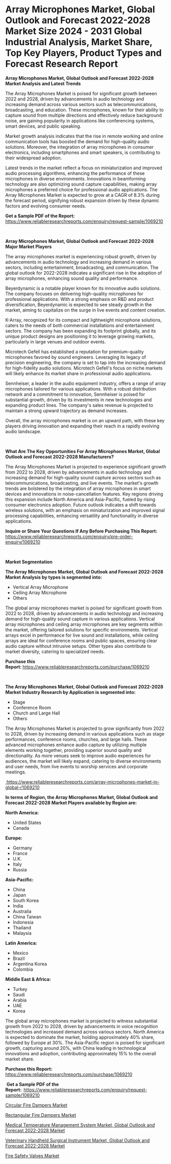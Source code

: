 <p><h1>Array Microphones Market, Global Outlook and Forecast 2022-2028 Market Size 2024 - 2031 Global Industrial Analysis, Market Share, Top Key Players, Product Types and Forecast Research Report</h1></p><p><strong>Array Microphones Market, Global Outlook and Forecast 2022-2028 Market Analysis and Latest Trends</strong></p>
<p><p>The Array Microphones Market is poised for significant growth between 2022 and 2028, driven by advancements in audio technology and increasing demand across various sectors such as telecommunications, broadcasting, and education. These microphones, known for their ability to capture sound from multiple directions and effectively reduce background noise, are gaining popularity in applications like conferencing systems, smart devices, and public speaking. </p><p>Market growth analysis indicates that the rise in remote working and online communication tools has boosted the demand for high-quality audio solutions. Moreover, the integration of array microphones in consumer electronics, including smartphones and smart speakers, is contributing to their widespread adoption. </p><p>Latest trends in the market reflect a focus on miniaturization and improved audio processing algorithms, enhancing the performance of these microphones in diverse environments. Innovations in beamforming technology are also optimizing sound capture capabilities, making array microphones a preferred choice for professional audio applications. The Array Microphones Market is expected to grow at a CAGR of 8.3% during the forecast period, signifying robust expansion driven by these dynamic factors and evolving consumer needs.</p></p>
<p><strong>Get a Sample PDF of the Report:&nbsp;</strong> <a href="https://www.reliableresearchreports.com/enquiry/request-sample/1069210?utm_campaign=36&utm_medium=2&utm_source=Github&utm_content=ia&utm_term=25122024&utm_id=array-microphones-market-global-outlook-and-forecast-2022-2028">https://www.reliableresearchreports.com/enquiry/request-sample/1069210</a></p>
<p>&nbsp;</p>
<p><strong>Array Microphones Market, Global Outlook and Forecast 2022-2028 Major Market Players</strong></p>
<p><p>The array microphones market is experiencing robust growth, driven by advancements in audio technology and increasing demand in various sectors, including entertainment, broadcasting, and communication. The global outlook for 2022-2028 indicates a significant rise in the adoption of array microphones, enhancing sound quality and performance.</p><p>Beyerdynamic is a notable player known for its innovative audio solutions. The company focuses on delivering high-quality microphones for professional applications. With a strong emphasis on R&D and product diversification, Beyerdynamic is expected to see steady growth in the market, aiming to capitalize on the surge in live events and content creation.</p><p>K-Array, recognized for its compact and lightweight microphone solutions, caters to the needs of both commercial installations and entertainment sectors. The company has been expanding its footprint globally, and its unique product designs are positioning it to leverage growing markets, particularly in large venues and outdoor events.</p><p>Microtech Gefell has established a reputation for premium-quality microphones favored by sound engineers. Leveraging its legacy of precision engineering, the company is set to tap into the increasing demand for high-fidelity audio solutions. Microtech Gefell's focus on niche markets will likely enhance its market share in professional audio applications.</p><p>Sennheiser, a leader in the audio equipment industry, offers a range of array microphones tailored for various applications. With a robust distribution network and a commitment to innovation, Sennheiser is poised for substantial growth, driven by its investments in new technologies and expanding product lines. The company's sales revenue is projected to maintain a strong upward trajectory as demand increases.</p><p>Overall, the array microphones market is on an upward path, with these key players driving innovation and expanding their reach in a rapidly evolving audio landscape.</p></p>
<p>&nbsp;</p>
<p><strong>What Are The Key Opportunities For Array Microphones Market, Global Outlook and Forecast 2022-2028 Manufacturers?</strong></p>
<p><p>The Array Microphones Market is projected to experience significant growth from 2022 to 2028, driven by advancements in audio technology and increasing demand for high-quality sound capture across sectors such as telecommunications, broadcasting, and live events. The market's growth trends are bolstered by the integration of array microphones in smart devices and innovations in noise-cancellation features. Key regions driving this expansion include North America and Asia-Pacific, fueled by rising consumer electronics adoption. Future outlook indicates a shift towards wireless solutions, with an emphasis on miniaturization and improved signal processing capabilities, enhancing versatility and functionality in diverse applications.</p></p>
<p><strong>Inquire or Share Your Questions If Any Before Purchasing This Report:</strong> <a href="https://www.reliableresearchreports.com/enquiry/pre-order-enquiry/1069210?utm_campaign=36&utm_medium=2&utm_source=Github&utm_content=ia&utm_term=25122024&utm_id=array-microphones-market-global-outlook-and-forecast-2022-2028">https://www.reliableresearchreports.com/enquiry/pre-order-enquiry/1069210</a></p>
<p>&nbsp;</p>
<p><strong>Market Segmentation</strong></p>
<p><strong>The Array Microphones Market, Global Outlook and Forecast 2022-2028 Market Analysis by types is segmented into:</strong></p>
<p><ul><li>Vertical Array Microphone</li><li>Ceiling Array Microphone</li><li>Others</li></ul></p>
<p><p>The global array microphones market is poised for significant growth from 2022 to 2028, driven by advancements in audio technology and increasing demand for high-quality sound capture in various applications. Vertical array microphones and ceiling array microphones are key segments within the market, offering tailored solutions for specific environments. Vertical arrays excel in performance for live sound and installations, while ceiling arrays are ideal for conference rooms and public spaces, ensuring clear audio capture without intrusive setups. Other types also contribute to market diversity, catering to specialized needs.</p></p>
<p><strong>Purchase this Report:&nbsp;</strong><a href="https://www.reliableresearchreports.com/purchase/1069210?utm_campaign=36&utm_medium=2&utm_source=Github&utm_content=ia&utm_term=25122024&utm_id=array-microphones-market-global-outlook-and-forecast-2022-2028">https://www.reliableresearchreports.com/purchase/1069210</a></p>
<p>&nbsp;</p>
<p><strong>The Array Microphones Market, Global Outlook and Forecast 2022-2028 Market Industry Research by Application is segmented into:</strong></p>
<p><ul><li>Stage</li><li>Conference Room</li><li>Church and Large Hall</li><li>Others</li></ul></p>
<p><p>The Array Microphones Market is projected to grow significantly from 2022 to 2028, driven by increasing demand in various applications such as stage performances, conference rooms, churches, and large halls. These advanced microphones enhance audio capture by utilizing multiple elements working together, providing superior sound quality and directionality. As more venues seek to improve audio experiences for audiences, the market will likely expand, catering to diverse environments and user needs, from live events to worship services and corporate meetings.</p></p>
<p><a href="https://www.reliableresearchreports.com/array-microphones-market-in-global-r1069210?utm_campaign=36&utm_medium=2&utm_source=Github&utm_content=ia&utm_term=25122024&utm_id=array-microphones-market-global-outlook-and-forecast-2022-2028">&nbsp;https://www.reliableresearchreports.com/array-microphones-market-in-global-r1069210</a></p>
<p><strong>In terms of Region, the Array Microphones Market, Global Outlook and Forecast 2022-2028 Market Players available by Region are:</strong></p>
<p>
    <p> <strong> North America: </strong>
        <ul>
            <li>United States</li>
            <li>Canada</li>
        </ul>
        </p> 
    <p> <strong> Europe: </strong>
        <ul>
            <li>Germany</li>
            <li>France</li>
            <li>U.K.</li>
            <li>Italy</li>
            <li>Russia</li>
        </ul>
        </p> 
    <p> <strong> Asia-Pacific: </strong>
        <ul>
            <li>China</li>
            <li>Japan</li>
            <li>South Korea</li>
            <li>India</li>
            <li>Australia</li>
            <li>China Taiwan</li>
            <li>Indonesia</li>
            <li>Thailand</li>
            <li>Malaysia</li>
        </ul>
        </p> 
    <p> <strong> Latin America: </strong>
        <ul>
            <li>Mexico</li>
            <li>Brazil</li>
            <li>Argentina Korea</li>
            <li>Colombia</li>
        </ul>
        </p> 
    <p> <strong> Middle East & Africa: </strong>
        <ul>
            <li>Turkey</li>
            <li>Saudi</li>
            <li>Arabia</li>
            <li>UAE</li>
            <li>Korea</li>
        </ul>
    </p>
    </p>
<p><p>The global array microphones market is projected to witness substantial growth from 2022 to 2028, driven by advancements in voice recognition technologies and increased demand across various sectors. North America is expected to dominate the market, holding approximately 40% share, followed by Europe at 30%. The Asia-Pacific region is poised for significant growth, capturing around 20%, with China leading in technological innovations and adoption, contributing approximately 15% to the overall market share.</p></p>
<p><strong>Purchase this Report: </strong><a href="https://www.reliableresearchreports.com/purchase/1069210?utm_campaign=36&utm_medium=2&utm_source=Github&utm_content=ia&utm_term=25122024&utm_id=array-microphones-market-global-outlook-and-forecast-2022-2028">https://www.reliableresearchreports.com/purchase/1069210</a></p>
<p>&nbsp;<strong>Get a Sample PDF of the Report:&nbsp;&nbsp;</strong><a href="https://www.reliableresearchreports.com/enquiry/request-sample/1069210?utm_campaign=36&utm_medium=2&utm_source=Github&utm_content=ia&utm_term=25122024&utm_id=array-microphones-market-global-outlook-and-forecast-2022-2028">https://www.reliableresearchreports.com/enquiry/request-sample/1069210</a></p>
<p><strong></strong></p>
<p><p><a href="https://www.linkedin.com/pulse/circular-fire-dampers-market-size-value-report-growth-potential-unclf?utm_campaign=36&utm_medium=2&utm_source=Github&utm_content=ia&utm_term=25122024&utm_id=array-microphones-market-global-outlook-and-forecast-2022-2028">Circular Fire Dampers Market</a></p><p><a href="https://www.linkedin.com/pulse/rectangular-fire-dampers-market-size-overview-comprehensive-industry-whenf?utm_campaign=36&utm_medium=2&utm_source=Github&utm_content=ia&utm_term=25122024&utm_id=array-microphones-market-global-outlook-and-forecast-2022-2028">Rectangular Fire Dampers Market</a></p><p><a href="https://github.com/AngelaWalsh696/Market-Research-Report-List-1/blob/main/medical-temperature-management-system-market-global-outlook-and-forecast-2022-2028-market.md?utm_campaign=36&utm_medium=2&utm_source=Github&utm_content=ia&utm_term=25122024&utm_id=array-microphones-market-global-outlook-and-forecast-2022-2028">Medical Temperature Management System Market, Global Outlook and Forecast 2022-2028 Market</a></p><p><a href="https://github.com/SanjidaKhan901/Market-Research-Report-List-1/blob/main/veterinary-handheld-surgical-instrument-market-global-outlook-and-forecast-2022-2028-market.md?utm_campaign=36&utm_medium=2&utm_source=Github&utm_content=ia&utm_term=25122024&utm_id=array-microphones-market-global-outlook-and-forecast-2022-2028">Veterinary Handheld Surgical Instrument Market, Global Outlook and Forecast 2022-2028 Market</a></p><p><a href="https://www.linkedin.com/pulse/fire-safety-valves-market-trends-forecast-growth-potential-analysis-wtaif?utm_campaign=36&utm_medium=2&utm_source=Github&utm_content=ia&utm_term=25122024&utm_id=array-microphones-market-global-outlook-and-forecast-2022-2028">Fire Safety Valves Market</a></p></p>